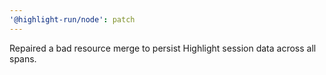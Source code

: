 ```yaml
---
'@highlight-run/node': patch
---
```


Repaired a bad resource merge to persist Highlight session data across all spans.
